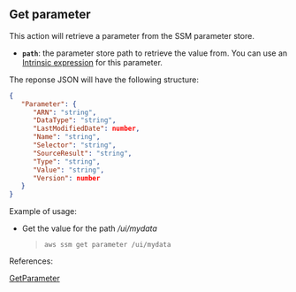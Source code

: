 ## Get parameter

This action will retrieve a parameter from the SSM parameter store.

- **`path`**: the parameter store path to retrieve the value from. You can use an [Intrinsic expression](#intrinsic_expression.md) for this parameter.

The reponse JSON will have the following structure:

```json
{
   "Parameter": { 
      "ARN": "string",
      "DataType": "string",
      "LastModifiedDate": number,
      "Name": "string",
      "Selector": "string",
      "SourceResult": "string",
      "Type": "string",
      "Value": "string",
      "Version": number
   }
}
```

Example of usage:

- Get the value for the path */ui/mydata*

    > `aws ssm get parameter /ui/mydata`

References:

[GetParameter](https://docs.aws.amazon.com/systems-manager/latest/APIReference/API_GetParameter.html)